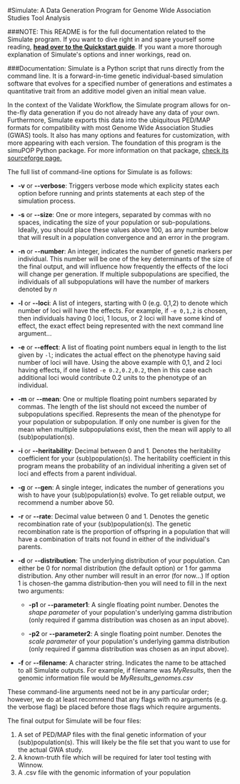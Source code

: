 #Simulate: A Data Generation Program for Genome Wide Association Studies Tool Analysis

###NOTE:
This README is for the full documentation related to the Simulate program. If you want to dive right in and spare yourself some reading, **[head over to the Quickstart guide](https://github.com/UNCW-iPlant/Quickstart-guide/blob/master/docs/Simulate.md)**. If you want a more thorough explanation of Simulate's options and inner workings, read on.

###Documentation:
Simulate is a Python script that runs directly from the command line. It is a forward-in-time genetic individual-based simulation software that evolves for a specified number of generations and estimates a quantitative trait from an additive model given an initial mean value.

In the context of the Validate Workflow, the Simulate program allows for on-the-fly data generation if you do not already have any data of your own. Furthermore, Simulate exports this data into the ubiquitous PED/MAP formats for compatibility with most Genome Wide Association Studies (GWAS) tools. It also has many options and features for customization, with more appearing with each version. The foundation of this program is the simuPOP Python package. For more information on that package, [check its sourceforge page.](http://simupop.sourceforge.net/Main/HomePage)

The full list of command-line options for Simulate is as follows:
* **-v** or **--verbose**: Triggers verbose mode which explicity states each option before running and prints statements at each step of the simulation process.

* **-s** or **--size**: One or more integers, separated by commas with no spaces, indicating the size of your population or sub-populations. Ideally, you should place these values above 100, as any number below that will result in a population convergence and an error in the program.

* **-n** or **--number**: An integer, indicates the number of genetic markers per individual. This number will be one of the key determinants of the size of the final output, and will influence how frequently the effects of the loci will change per generation. If multiple subpopulations are specified, the individuals of all subpopulations will have the number of markers denoted by *n*

* **-l** or **--loci**: A list of integers, starting with 0 (e.g. 0,1,2) to denote which number of loci will have the effects. For example, if `-e 0,1,2` is chosen, then individuals having 0 loci, 1 locus, or 2 loci will have some kind of effect, the exact effect being represented with the next command line argument...

* **-e** or **--effect**: A list of floating point numbers equal in length to the list given by `-l`; indicates the actual effect on the phenotype having said number of loci will have. Using the above example with 0,1, and 2 loci having effects, if one listed `-e 0.2,0.2,0.2`, then in this case each additional loci would contribute 0.2 units to the phenotype of an individual.

* **-m** or **--mean**: One or multiple floating point numbers separated by commas. The length of the list should not exceed the number of subpopulations specified. Represents the mean of the phenotype for your population or subpopulation. If only one number is given for the mean when multiple subpopulations exist, then the mean will apply to all (sub)population(s).

* **-i** or **--heritability**: Decimal between 0 and 1. Denotes the heritability coefficient for your (sub)population(s). The heritability coefficient in this program means the probability of an individual inheriting a given set of loci and effects from a parent individual.

* **-g** or **--gen**: A single integer, indicates the number of generations you wish to have your (sub)population(s) evolve. To get reliable output, we recommend a number above 50.

* **-r** or **--rate**: Decimal value between 0 and 1. Denotes the genetic recombination rate of your (sub)population(s). The genetic recombination rate is the proportion of offspring in a population that will have a combination of traits not found in either of the individual's parents.

* **-d** or **--distribution**: The underlying distribution of your population. Can either be 0 for normal distribution (the default option) or 1 for gamma distribution. Any other number will result in an error (for now...) If option 1 is chosen-the gamma distribution-then you will need to fill in the next two arguments:

  * **-p1** or **--parameter1**: A single floating point number. Denotes the *shape parameter* of your population's underlying gamma distribution (only required if gamma distribution was chosen as an input above).

  * **-p2** or **--parameter2**: A single floating point number. Denotes the *scale parameter* of your population's underlying gamma distribution (only required if gamma distribution was chosen as an input above).

* **-f** or **--filename**: A character string. Indicates the name to be attached to all Simulate outputs. For example, if filename was *MyResults*, then the genomic information file would be *MyResults_genomes.csv*

These command-line arguments need not be in any particular order; however, we do at least recommend that any flags with no arguments (e.g. the verbose flag) be placed before those flags which require arguments.

The final output for Simulate will be four files:
  1. A set of PED/MAP files with the final genetic information of your (sub)population(s). This will likely be the file set that you want to use for the actual GWA study. 
  2. A known-truth file which will be required for later tool testing with Winnow. 
  3. A .csv file with the genomic information of your population
